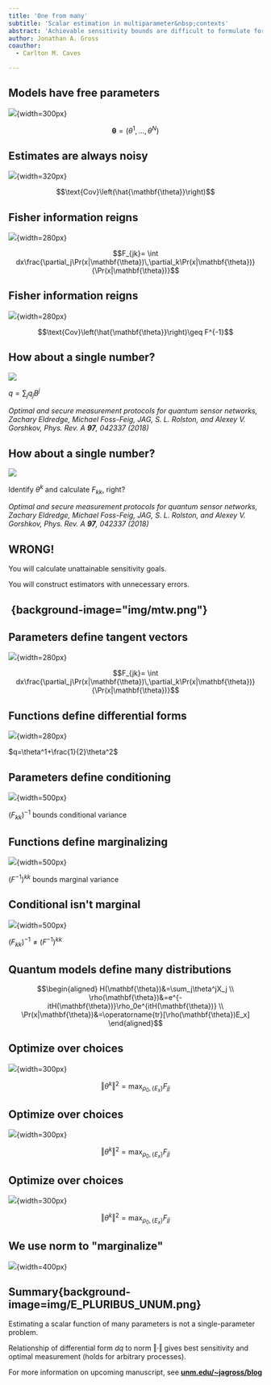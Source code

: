 ```yaml
---
title: 'One from many'
subtitle: 'Scalar estimation in multiparameter&nbsp;contexts'
abstract: 'Achievable sensitivity bounds are difficult to formulate for quantum multiparameter estimation. We consider a specialized case: many parameters of a Hamiltonian are unknown and one seeks an estimate for a scalar function of the Hamiltonian. This problem exhibits genuine multiparameter behavior, though it is superficially similar to single-parameter estimation. By uniting saturable single-parameter quantum bounds with geometric reasoning we prove the conditions, necessary and sufficient, for saturating the fundamental and attainable bound in this context.'
author: Jonathan A. Gross
coauthor:
  - Carlton M. Caves

---
```


## Models have free parameters

![](img/BoysSurfaceTopView-trans.PNG){width=300px}

$$\mathbf{\theta}=(\theta^1,\ldots,\theta^N)$$

## Estimates are always noisy

![](img/MultivariateNormal-inverted.png){width=320px}

$$\text{Cov}\left(\hat{\mathbf{\theta}}\right)$$

## Fisher information reigns

![](img/cfi.svg){width=280px}

$$F_{jk}=
\int dx\frac{\partial_j\Pr(x|\mathbf{\theta})\,\partial_k\Pr(x|\mathbf{\theta})}
{\Pr(x|\mathbf{\theta})}$$

## Fisher information reigns

![](img/cfi-cov.svg){width=280px}

$$\text{Cov}\left(\hat{\mathbf{\theta}}\right)\geq F^{-1}$$

## How about a single number?

![](img/sensor-network.svg)

$q=\sum_jq_jB^j$

<cite>*Optimal and secure measurement protocols for quantum sensor networks*,
Zachary Eldredge, Michael Foss-Feig, JAG, S. L. Rolston, and Alexey V.
Gorshkov, Phys. Rev. A **97**, 042337 (2018)</cite>

## How about a single number?

![](img/sensor-network.svg)

Identify $\theta^k$ and calculate $F_{kk}$, right?

<cite>*Optimal and secure measurement protocols for quantum sensor networks*,
Zachary Eldredge, Michael Foss-Feig, JAG, S. L. Rolston, and Alexey V.
Gorshkov, Phys. Rev. A **97**, 042337 (2018)</cite>

## WRONG!

You will calculate unattainable sensitivity goals.

You will construct estimators with unnecessary errors.

## &nbsp;{background-image="img/mtw.png"}

## Parameters define tangent vectors

![](img/parameter-vector.svg){width=280px}

$$F_{jk}=
\int dx\frac{\partial_j\Pr(x|\mathbf{\theta})\,\partial_k\Pr(x|\mathbf{\theta})}
{\Pr(x|\mathbf{\theta})}$$

## Functions define differential forms

![](img/one-form.svg){width=280px}

$q=\theta^1+\frac{1}{2}\theta^2$

## Parameters define conditioning

![](img/conditional-dist.svg){width=500px}

$(F_{kk})^{-1}$ bounds conditional variance

## Functions define marginalizing

![](img/marginal-dist.svg){width=500px}

$(F^{-1})^{kk}$ bounds marginal variance

## Conditional isn't marginal

![](img/marginal-conditional-dist.svg){width=500px}

$(F_{kk})^{-1}\neq(F^{-1})^{kk}$

## Quantum models define many distributions

$$\begin{aligned}
H(\mathbf{\theta})&=\sum_j\theta^jX_j
\\
\rho(\mathbf{\theta})&=e^{-itH(\mathbf{\theta})}\rho_0e^{itH(\mathbf{\theta})}
\\
\Pr(x|\mathbf{\theta})&=\operatorname{tr}[\rho(\mathbf{\theta})E_x]
\end{aligned}$$

## Optimize over choices

![](img/process-norm.svg){width=300px}

$$\Vert\theta^k\Vert^2=\max_{\rho_0,\{E_x\}}F_{jj}$$

## Optimize over choices

![](img/process-norm-1.svg){width=300px}

$$\Vert\theta^k\Vert^2=\max_{\rho_0,\{E_x\}}F_{jj}$$

## Optimize over choices

![](img/process-norm-2.svg){width=300px}

$$\Vert\theta^k\Vert^2=\max_{\rho_0,\{E_x\}}F_{jj}$$

## We use norm to "marginalize"

![](img/attainable-bound.svg){width=400px}

## Summary{background-image=img/E_PLURIBUS_UNUM.png}

<div class='dark-bg'>

Estimating a scalar function of many parameters is not a single-parameter
problem.

Relationship of differential form $dq$ to norm $\Vert\cdot\Vert$ gives best
sensitivity and optimal measurement (holds for arbitrary processes).

For more information on upcoming manuscript, see
[**unm.edu/~jagross/blog**](http://www.unm.edu/~jagross/blog)

</div>
